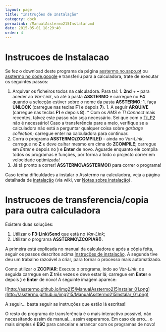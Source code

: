 ```yaml
---
layout: page
title: "Instruções de Instalação"
category: dock
permalink: /ManualAsstermo215Instalar.md
date: 2015-05-01 18:29:40
order: 4
---
```


# Instrucoes de Instalacao
Se fez o download deste programa da página [asstermo.no.sapo.pt](http://asstermo.no.sapo.pt) ou [asstermo no code.google](http://code.google.com/p/asstermo/) e transferiu para a calculadora, trate de executar os seguintes passos:
  1. Arquivar os ficheiros todos na calculadora. Para tal:
    1. **2nd** + **–** para aceder ao _Var-Link_, vá até à pasta **ASSTERMO** e carregue no **F4** quando a selecção estiver sobre o nome da pasta **ASSTERMO**;
    1. faça **UNLOCK** (carregue nas teclas **F1** e depois **7**).
    1. A seguir **ARQUIVE** (carregue nas teclas **F1** e depois **8**).
    * Com os _AMS_ e _TI Connect_ mais recentes, talvez este passo não seja necessário. Sei que com o [TiLP2](http://lpg.ticalc.org/prj_tilp/) não é necessário! Caso a transferência pare a meio, verifique se a calculadora não está a perguntar qualquer coisa sobre _garbage collection_; carregue enter na calculadora para continuar.
  1. Corra o programa **ASSTERMO\ZCOMPILE()** - ainda no _Var-Link_, carregue no **Z** e deve calhar mesmo em cima do **ZCOMPILE**; carregue em _Enter_ e depois no **)** e **Enter** de novo. Aguarde enquanto ele compila todos os programas e funções, por forma a todo o projecto correr em velocidade optimizada!
  1. Já tá pronto a correr! **ASSTERMO\ASSTERMO()** para correr o programa!

Caso tenha dificuldades a instalar o Asstermo na calculadora, veja a página detalhada de [instalação](Instalacao.md) (via wiki, ver [Notas sobre instalação](Instalacao.md)).

# Instrucoes de transferencia/copia para outra calculadora
Existem duas soluções:
  1. Utilizar o **F3:Link\Send** que está no _Var-Link_;
  1. Utilizar o programa **ASSTERMO\ZCOPIAR()**.

A primeira está explicada no manual da calculadora e após a cópia feita, seguir os passos descritos acima [Instruções de instalação](#Instrucoes_de_Instalacao.md). A segunda tive deu um trabalho razoável a criar, para tornar o processo mais automatizado.

Como utilizar o **ZCOPIAR**: Execute o programa, indo ao _Var-Link_, de seguida carregue em **Z** três vezes e deve estar lá; carregue em **Enter** e depois **)** e **Enter** de novo! A seguinte imagem aparece:

![http://asstermo.github.io/img215/ManualAsstermo215Instalar_01.png](http://asstermo.github.io/img215/ManualAsstermo215Instalar_01.png)

A seguir... basta seguir as instruções que estão lá escritas!

O resto do programa de transferência é o mais interactivo possível, não necessitando assim de manual... assim esperamos.
Em caso de erro... o mais simples é **ESC** para cancelar e arrancar com os programas de novo!